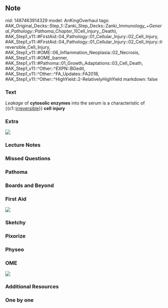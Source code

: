 ## Note
nid: 1487463914329
model: AnKingOverhaul
tags: #AK_Original_Decks::Step_1::Zanki_Step_Decks::Zanki_Immunology_+_General_Pathology::Pathoma_Chapter_1_(Cell_Injury,_Death), #AK_Step1_v11::#FirstAid::04_Pathology::01_Cellular_Injury::02_Cell_Injury, #AK_Step1_v11::#FirstAid::04_Pathology::01_Cellular_Injury::02_Cell_Injury::Irreversible_Cell_Injury, #AK_Step1_v11::#OME::06_Inflammation_Neoplasia::02_Necrosis, #AK_Step1_v11::#OME_banner, #AK_Step1_v11::#Pathoma::01_Growth_Adaptations::03_Cell_Death, #AK_Step1_v11::^Other::^EXPN::BGedit, #AK_Step1_v11::^Other::^FA_Updates::FA2018, #AK_Step1_v11::^Other::^HighYield::2-RelativelyHighYield
markdown: false

### Text
<div>
  <i>Leakage</i> of <b>cytosolic enzymes</b> into the serum is a
  characteristic of {{c1::<u>irreversible</u>}} <b>cell</b>
  <b>injury</b>
</div>

### Extra
<div><img src="paste-72219875082241.jpg"></div>

### Lecture Notes


### Missed Questions


### Pathoma


### Boards and Beyond


### First Aid
<img src="tmpDYR0yE.png">

### Sketchy


### Pixorize


### Physeo


### OME
<div class="ome-widget">
  <a href="https://onlinemeded.org?ref=anki"><img src=
  "_OME_AnkiFlashcards_General_7.png"></a>
</div>

### Additional Resources


### One by one

